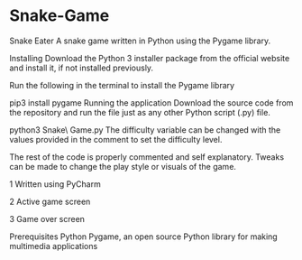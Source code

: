 # Snake-Game
Snake Eater
A snake game written in Python using the Pygame library.

Installing
Download the Python 3 installer package from the official website and install it, if not installed previously.

Run the following in the terminal to install the Pygame library

pip3 install pygame
Running the application
Download the source code from the repository and run the file just as any other Python script (.py) file.

python3 Snake\ Game.py
The difficulty variable can be changed with the values provided in the comment to set the difficulty level.

The rest of the code is properly commented and self explanatory. Tweaks can be made to change the play style or visuals of the game.


1 Written using PyCharm

2 Active game screen

3 Game over screen

Prerequisites
Python
Pygame, an open source Python library for making multimedia applications
